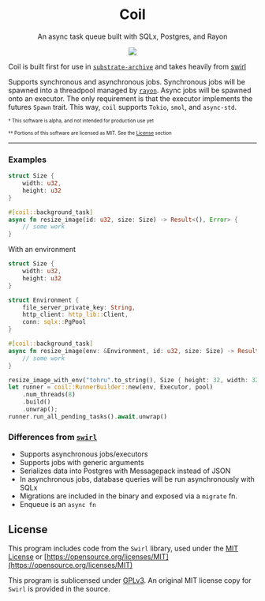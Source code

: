 <div align="center">

# Coil
An async task queue built with SQLx, Postgres, and Rayon

![](https://github.com/insipx/coil/workflows/Unit%20and%20Integration%20Tests/badge.svg)

</div>

Coil is built first for use in [`substrate-archive`](https://github.com/paritytech/substrate-archive) and takes heavily from [swirl](https://github.com/sgrif/swirl)

Supports synchronous and asynchronous jobs. Synchronous jobs will be spawned into a threadpool managed by [`rayon`](https://github.com/rayon-rs/rayon). Async jobs will be spawned onto an executor. The only requirement is that the executor implements the futures `Spawn` trait. This way, `coil` supports `Tokio`, `smol`, and `async-std`.

<sub><sup>† This software is alpha, and not intended for production use yet

<sub><sup>†† Portions of this software are licensed as MIT. See the [License](#license) section

---

### Examples

```rust
struct Size {
	width: u32,
	height: u32
}

#[coil::background_task]
async fn resize_image(id: u32, size: Size) -> Result<(), Error> {
	// some work
}
```

With an environment
```rust
struct Size {
	width: u32,
	height: u32
}

struct Environment {
    file_server_private_key: String,
    http_client: http_lib::Client,
    conn: sqlx::PgPool
}

#[coil::background_task]
async fn resize_image(env: &Environment, id: u32, size: Size) -> Result<(), Error> {
	// some work
}
```

```rust
resize_image_with_env("tohru".to_string(), Size { height: 32, width: 32 }).enqueue(&pool).await;
let runner = coil::RunnerBuilder::new(env, Executor, pool)
    .num_threads(8)
    .build()
    .unwrap();
runner.run_all_pending_tasks().await.unwrap()
```

### Differences from [`swirl`](https://github.com/sgrif/swirl)
- Supports asynchronous jobs/executors
- Supports jobs with generic arguments
- Serializes data into Postgres with Messagepack instead of JSON
- In asynchronous jobs, database queries will be run asynchronously with SQLx
- Migrations are included in the binary and exposed via a `migrate` fn. 
- Enqueue is an `async fn`

## License
This program includes code from the `Swirl` library, used under the [MIT License](https://github.com/sgrif/swirl/blob/master/LICENSE-MIT) or [https://opensource.org/licenses/MIT](https://opensource.org/licenses/MIT)

This program is sublicensed under [GPLv3](https://github.com/insipx/coil/blob/master/LICENSE). An original MIT license copy for `Swirl` is provided in the source.

